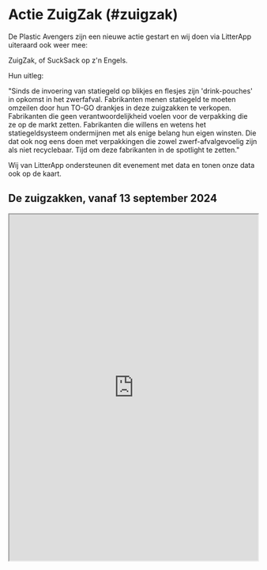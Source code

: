 # Actie ZuigZak (#zuigzak)

De Plastic Avengers zijn een nieuwe actie gestart en wij doen via LitterApp uiteraard ook weer mee:

ZuigZak, of SuckSack op z'n Engels.

Hun uitleg:

"Sinds de invoering van statiegeld op blikjes en flesjes zijn 'drink-pouches' in opkomst in het zwerfafval. Fabrikanten menen statiegeld te moeten omzeilen door hun TO-GO drankjes in deze zuigzakken te verkopen. Fabrikanten die geen verantwoordelijkheid voelen voor de verpakking die ze op de markt zetten. Fabrikanten die willens en wetens het statiegeldsysteem ondermijnen met als enige belang hun eigen winsten. Die dat ook nog eens doen met verpakkingen die zowel zwerf-afvalgevoelig zijn als niet recyclebaar. Tijd om deze fabrikanten in de spotlight te zetten."
 
Wij van LitterApp ondersteunen dit evenement met data en tonen onze data ook op de kaart.

## De zuigzakken, vanaf 13 september 2024

<iframe width=100% height="700px" frameBorder="1px" src="https://litterapp.net/grafana/public-dashboards/9819ecf8831546c99a9ae0e6fe19ac10"></iframe>
